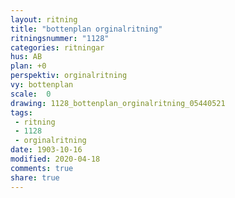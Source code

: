 ```yaml
---
layout: ritning
title: "bottenplan orginalritning"
ritningsnummer: "1128"
categories: ritningar
hus: AB
plan: +0
perspektiv: orginalritning
vy: bottenplan
scale:  0
drawing: 1128_bottenplan_orginalritning_05440521
tags:
 - ritning
 - 1128
 - orginalritning
date: 1903-10-16
modified: 2020-04-18
comments: true
share: true
---
```


